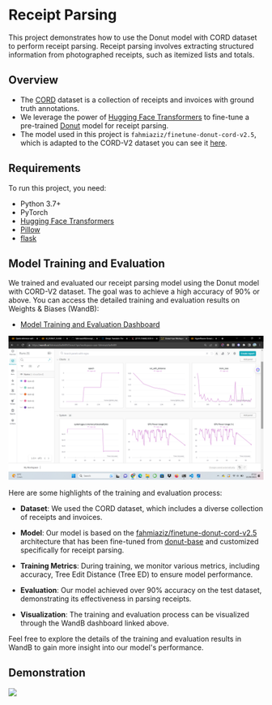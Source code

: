 # Receipt Parsing

This project demonstrates how to use the Donut model with CORD dataset to perform receipt parsing. Receipt parsing involves extracting structured information from photographed receipts, such as itemized lists and totals.

## Overview

- The [CORD](https://huggingface.co/datasets/naver-clova-ix/cord-v2) dataset is a collection of receipts and invoices with ground truth annotations.
- We leverage the power of [Hugging Face Transformers](https://huggingface.co/transformers/) to fine-tune a pre-trained [Donut](https://huggingface.co/naver-clova-ix/donut-base) model for receipt parsing.
- The model used in this project is `fahmiaziz/finetune-donut-cord-v2.5`, which is adapted to the CORD-V2 dataset you can see it [here](https://huggingface.co/fahmiaziz/finetune-donut-cord-v2.5).
## Requirements

To run this project, you need:

- Python 3.7+
- PyTorch
- [Hugging Face Transformers](https://huggingface.co/transformers/)
- [Pillow](https://pillow.readthedocs.io/en/stable/)
- [flask](https://flask.palletsprojects.com/en/2.3.x/installation/#install-flask)

## Model Training and Evaluation

We trained and evaluated our receipt parsing model using the Donut model with CORD-V2 dataset. The goal was to achieve a high accuracy of 90% or above. You can access the detailed training and evaluation results on Weights & Biases (WandB):

- [Model Training and Evaluation Dashboard](https://wandb.ai/fahmiazizfadhil09/Donut-hpo)

![Model Training](evaluation.png)

Here are some highlights of the training and evaluation process:

- **Dataset**: We used the CORD dataset, which includes a diverse collection of receipts and invoices.

- **Model**: Our model is based on the [fahmiaziz/finetune-donut-cord-v2.5](https://huggingface.co/fahmiaziz/finetune-donut-cord-v2.5) architecture that has been fine-tuned from [donut-base](https://huggingface.co/naver-clova-ix/donut-base) and customized specifically for receipt parsing.

- **Training Metrics**: During training, we monitor various metrics, including accuracy, Tree Edit Distance (Tree ED) to ensure model performance.

- **Evaluation**: Our model achieved over 90% accuracy on the test dataset, demonstrating its effectiveness in parsing receipts.

- **Visualization**: The training and evaluation process can be visualized through the WandB dashboard linked above.

Feel free to explore the details of the training and evaluation results in WandB to gain more insight into our model's performance.

## Demonstration
[<img src="https://www.philschmid.de/static/blog/fine-tuning-donut/logo.png" width="50%">](https://youtu.be/4dclAXt4EQw "Receipt Parsing")

